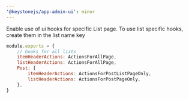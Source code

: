 ```yaml
---
'@keystonejs/app-admin-ui': minor
---
```


Enable use of ui hooks for specific List page. To use list specific hooks, create them in the list name key

```js
module.exports = {
    // hooks for all lists
    itemHeaderActions: ActionsForAllPage,
    listHeaderActions: ActionsForAllPage,
    Post: {
        itemHeaderActions: ActionsForPostListPageOnly,
        listHeaderActions: ActionsForPostPageOnly,
    },
}
```
